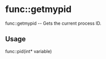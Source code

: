 # func::getmypid
func::getmypid -- Gets the current process ID.

## Usage
  func::pid(int* variable)
